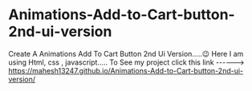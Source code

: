# Animations-Add-to-Cart-button-2nd-ui-version
Create A Animations Add To Cart Button 2nd Ui Version.....😉
Here I am using Html, css , javascript.....
To See my project click this link ------> https://mahesh13247.github.io/Animations-Add-to-Cart-button-2nd-ui-version/

